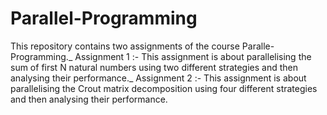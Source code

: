 # Parallel-Programming
This repository contains two assignments of the course Paralle-Programming._
Assignment 1 :- This assignment is about parallelising the sum of first N natural numbers using two different strategies and then analysing their performance._
Assignment 2 :- This assignment is about parallelising the Crout matrix decomposition using four different strategies and then analysing their performance.
